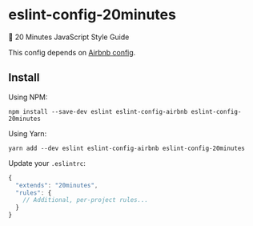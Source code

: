 # eslint-config-20minutes
:nail_care: 20 Minutes JavaScript Style Guide

This config depends on [Airbnb config](https://github.com/airbnb/javascript).

## Install

Using NPM:
```
npm install --save-dev eslint eslint-config-airbnb eslint-config-20minutes

```

Using Yarn:
```
yarn add --dev eslint eslint-config-airbnb eslint-config-20minutes
```

Update your `.eslintrc`:

```js
{
  "extends": "20minutes",
  "rules": {
    // Additional, per-project rules...
  }
}
```
